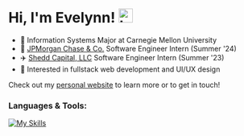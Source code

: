 # Hi, I'm Evelynn! <img src="https://user-images.githubusercontent.com/1303154/88677602-1635ba80-d120-11ea-84d8-d263ba5fc3c0.gif" width="28px" height="28px" alt="hi">

- 📕 Information Systems Major at Carnegie Mellon University
- 🏦 [JPMorgan Chase & Co.](https://www.jpmorganchase.com/) Software Engineer Intern (Summer '24)
- ✈️ [Shedd Capital, LLC](https://www.sheddcapital.com/) Software Engineer Intern (Summer '23)
- 👀 Interested in fullstack web development and UI/UX design

Check out my [personal website](https://evelynnchen.com/) to learn more or to get in touch!

### Languages & Tools:
[![My Skills](https://skillicons.dev/icons?i=python,c,processing,java,vue,tailwind,bootstrap,javascript,html,css,figma,django,mongodb,git)](https://skillicons.dev)
<!--
**evelynnchen-cmu/evelynnchen-cmu** is a ✨ _special_ ✨ repository because its `README.md` (this file) appears on your GitHub profile.

Here are some ideas to get you started:

- 🔭 I’m currently working on ...
- 🌱 I’m currently learning ...
- 👯 I’m looking to collaborate on ...
- 🤔 I’m looking for help with ...
- 💬 Ask me about ...
- 📫 How to reach me: ...
- 😄 Pronouns: ...
- ⚡ Fun fact: ...
-->
